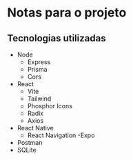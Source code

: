 # Notas para o projeto

## Tecnologias utilizadas

- Node
  - Express
  - Prisma
  - Cors
- React
  - Vite
  - Tailwind
  - Phosphor Icons
  - Radix
  - Axios
- React Native
  - React Navigation
  -Expo
- Postman
- SQLite
